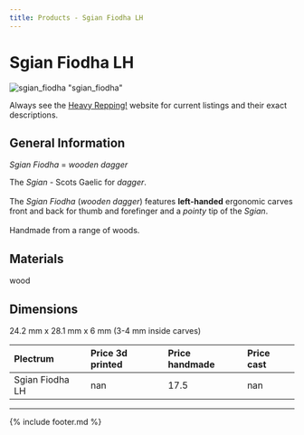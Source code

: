 ```yaml
---
title: Products - Sgian Fiodha LH
---
```


# Sgian Fiodha LH

![sgian_fiodha](../assets/img/sgian_fiodha.jpg) "sgian_fiodha"

Always see the [Heavy Repping!](https://www.heavyrepping.com) website for current listings and their exact descriptions.

## General Information
*Sgian Fiodha* = *wooden dagger*

The *Sgian* - Scots Gaelic for *dagger*.<br/><br/>The *Sgian Fiodha* (*wooden dagger*) features **left-handed** ergonomic carves front and back for thumb and forefinger and a *pointy* tip of the *Sgian*.<br/><br/>Handmade from a range of woods.

## Materials
wood

## Dimensions
24.2 mm x 28.1 mm x 6 mm (3-4 mm inside carves)

| **Plectrum**                                        | **Price 3d printed**   | **Price handmade**   | **Price cast**   |
|:----------------------------------------------------|:-----------------------|:---------------------|:-----------------|
| Sgian Fiodha LH                                          | nan               | 17.5             | nan         |

---

{% include footer.md %}